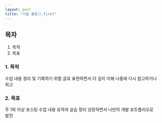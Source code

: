 ```yaml
---
layout: post
title: "기술 블로그_first"
--- 
```


## 목차
1. 목적
2. 목표

### 1. 목적

수업 내용 정리 및 기록하기 위함
글로 표현하면서 더 깊이 이해
나중에 다시 참고하거나 회고

### 2. 목표

주 1회 이상 포스팅
수업 내용 요약과 실습 정리
성장하면서 나만의 개발 포트폴리오로 발전
